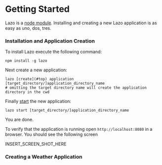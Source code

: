# Getting Started
Lazo is a [node module](https://npmjs.org/). Installing and creating a new Lazo application is as easy as uno, dos, tres.

### Installation and Application Creation

To install Lazo execute the following command:

```shell
npm install -g lazo
```

Next create a new application:

```shell
lazo [create](#top) application [target_directory/]application_directory_name
# omitting the target directory name will create the application directory in the cwd
```

Finally [start](#top) the new application:

```shell
lazo start [target_directory/]application_directory_name
```

You are done.

To verify that the application is running open `http://localhost:8080` in a browser. You should
see the following screen

INSERT_SCREEN_SHOT_HERE

### Creating a Weather Application